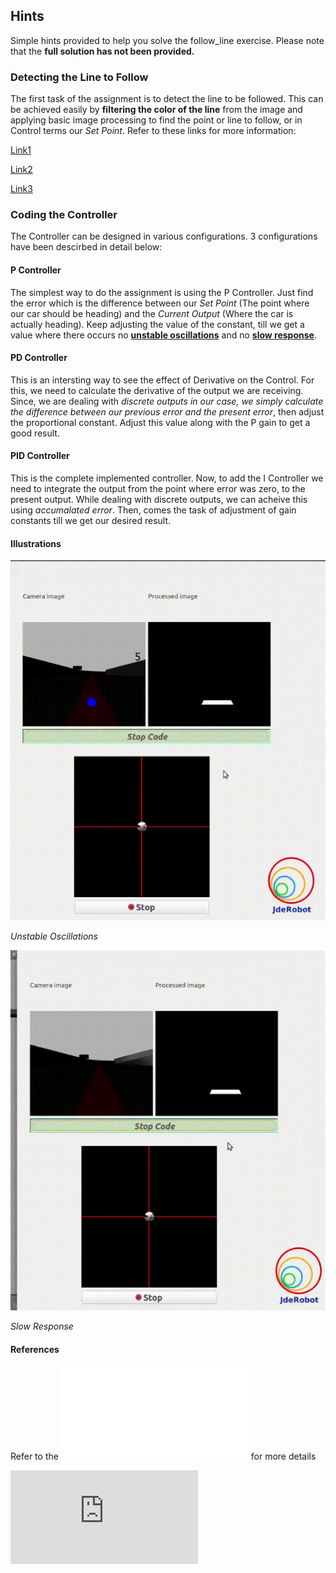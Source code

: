 ## Hints
Simple hints provided to help you solve the follow_line exercise. Please note that the **full solution has not been provided.**

### Detecting the Line to Follow
The first task of the assignment is to detect the line to be followed. This can be achieved easily by **filtering the color of the line** from the image and applying basic image processing to find the point or line to follow, or in Control terms our *Set Point*. Refer to these links for more information:

[Link1](https://www.pyimagesearch.com/2014/08/04/opencv-python-color-detection/)

[Link2](https://stackoverflow.com/questions/10469235/opencv-apply-mask-to-a-color-image)

[Link3](https://stackoverflow.com/questions/22470902/understanding-moments-function-in-opencv)

### Coding the Controller
The Controller can be designed in various configurations. 3 configurations have been descirbed in detail below:

#### P Controller
The simplest way to do the assignment is using the P Controller. Just find the error which is the difference between our *Set Point* (The point where our car should be heading) and the *Current Output* (Where the car is actually heading). Keep adjusting the value of the constant, till we get a value where there occurs no [**unstable oscillations**](#Illustrations) and no [**slow response**](#Illustrations).

#### PD Controller
This is an intersting way to see the effect of Derivative on the Control. For this, we need to calculate the derivative of the output we are receiving. Since, we are dealing with *discrete outputs in our case, we simply calculate the difference between our previous error and the present error*, then adjust the proportional constant. Adjust this value along with the P gain to get a good result.

#### PID Controller
This is the complete implemented controller. Now, to add the I Controller we need to integrate the output from the point where error was zero, to the present output. While dealing with discrete outputs, we can acheive this using *accumalated error*. Then, comes the task of adjustment of gain constants till we get our desired result.

#### Illustrations
![](./../../docs/assets/images/exercises/follow_line/oscillations.gif) 

*Unstable Oscillations*

![](./../../docs/assets/images/exercises/follow_line/slowresponse.gif)

*Slow Response*

#### References
Refer to the ![Theory](./THEORY.md) for more details

![Discrete Calculus](http://homepages.math.uic.edu/~kauffman/DCalc.pdf)
